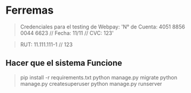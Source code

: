 # Ferremas

>Credenciales para el testing de Webpay:
> 'N° de Cuenta: 4051 8856 0044 6623 // Fecha: 11/11 // CVC: 123'

>RUT: 11.111.111-1 // 123



## Hacer que el sistema Funcione
>pip install -r requirements.txt
>python manage.py migrate
>python manage.py createsuperuser
>python manage.py runserver

